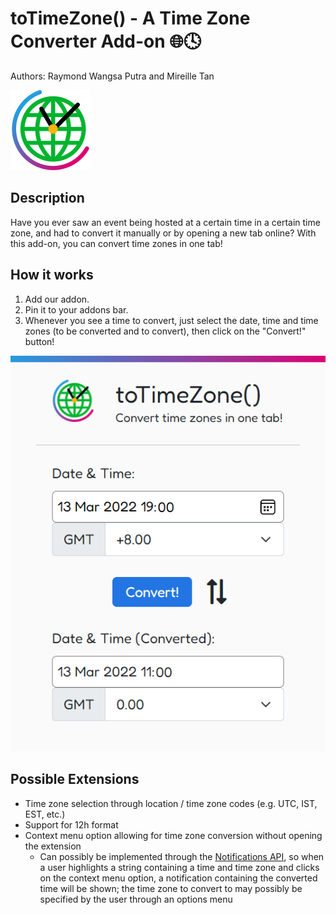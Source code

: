 # toTimeZone() - A Time Zone Converter Add-on 🌐🕓
Authors: Raymond Wangsa Putra and Mireille Tan

 ![Time Zone Converter Icon](/icons/128x128.png)
## Description
Have you ever saw an event being hosted at a certain time in a certain time zone, and had to convert it manually or by opening a new tab online? With this add-on, you can convert time zones in one tab!
## How it works
1. Add our addon.
2. Pin it to your addons bar.
3. Whenever you see a time to convert, just select the date, time and time zones (to be converted and to convert), then click on the "Convert!" button!

![Screenshot of Add-on](/popup/popup.png)
## Possible Extensions
- Time zone selection through location / time zone codes (e.g. UTC, IST, EST, etc.)
- Support for 12h format
- Context menu option allowing for time zone conversion without opening the extension
  - Can possibly be implemented through the [Notifications API](https://developer.mozilla.org/en-US/docs/Web/API/Notifications_API), so when a user highlights a string containing a time and time zone and clicks on the context menu option, a notification containing the converted time will be shown; the time zone to convert to may possibly be specified by the user through an options menu
